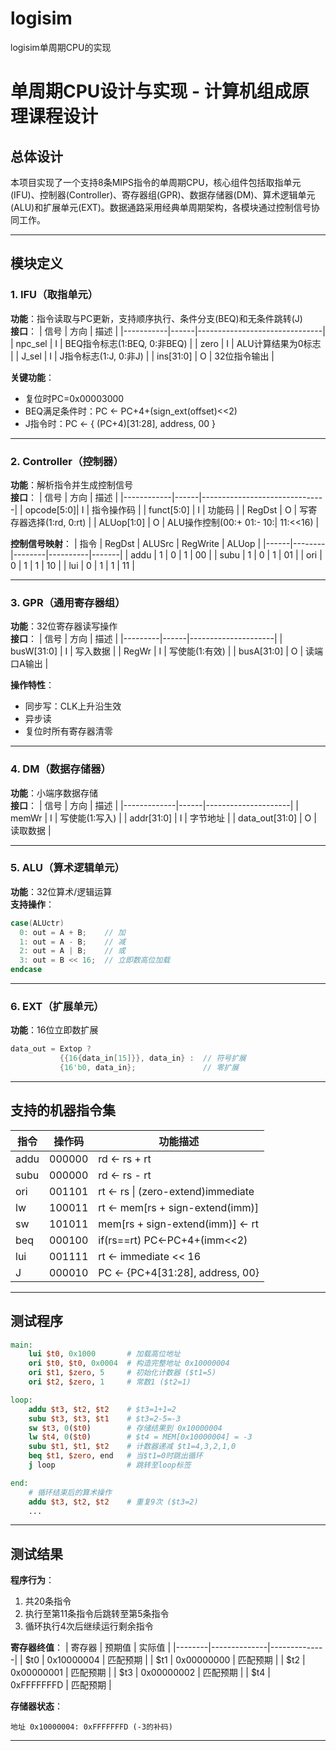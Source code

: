 # logisim
logisim单周期CPU的实现
# 单周期CPU设计与实现 - 计算机组成原理课程设计
## 总体设计
本项目实现了一个支持8条MIPS指令的单周期CPU，核心组件包括取指单元(IFU)、控制器(Controller)、寄存器组(GPR)、数据存储器(DM)、算术逻辑单元(ALU)和扩展单元(EXT)。数据通路采用经典单周期架构，各模块通过控制信号协同工作。

---

## 模块定义

### 1. IFU（取指单元）
**功能**：指令读取与PC更新，支持顺序执行、条件分支(BEQ)和无条件跳转(J)  
**接口**：
| 信号      | 方向 | 描述                          |
|-----------|------|-------------------------------|
| npc_sel   | I    | BEQ指令标志(1:BEQ, 0:非BEQ)   |
| zero      | I    | ALU计算结果为0标志            |
| J_sel     | I    | J指令标志(1:J, 0:非J)         |
| ins[31:0] | O    | 32位指令输出                  |

**关键功能**：
- 复位时PC=0x00003000
- BEQ满足条件时：PC ← PC+4+(sign_ext(offset)<<2)
- J指令时：PC ← { (PC+4)[31:28], address, 00 }

---

### 2. Controller（控制器）
**功能**：解析指令并生成控制信号  
**接口**：
| 信号       | 方向 | 描述                          |
|------------|------|-------------------------------|
| opcode[5:0]| I    | 指令操作码                    |
| funct[5:0] | I    | 功能码                        |
| RegDst     | O    | 写寄存器选择(1:rd, 0:rt)      |
| ALUop[1:0] | O    | ALU操作控制(00:+ 01:- 10:| 11:<<16) |

**控制信号映射**：
| 指令 | RegDst | ALUSrc | RegWrite | ALUop | 
|------|--------|--------|----------|-------|
| addu | 1      | 0      | 1        | 00    |
| subu | 1      | 0      | 1        | 01    |
| ori  | 0      | 1      | 1        | 10    |
| lui  | 0      | 1      | 1        | 11    |

---

### 3. GPR（通用寄存器组）
**功能**：32位寄存器读写操作  
**接口**：
| 信号    | 方向 | 描述                |
|---------|------|---------------------|
| busW[31:0] | I  | 写入数据            |
| RegWr      | I  | 写使能(1:有效)      |
| busA[31:0] | O  | 读端口A输出         |

**操作特性**：
- 同步写：CLK上升沿生效
- 异步读
- 复位时所有寄存器清零

---

### 4. DM（数据存储器）
**功能**：小端序数据存储  
**接口**：
| 信号        | 方向 | 描述                |
|-------------|------|---------------------|
| memWr       | I    | 写使能(1:写入)      |
| addr[31:0]  | I    | 字节地址            |
| data_out[31:0] | O  | 读取数据            |

---

### 5. ALU（算术逻辑单元）
**功能**：32位算术/逻辑运算  
**支持操作**：
```verilog
case(ALUctr)
  0: out = A + B;    // 加
  1: out = A - B;    // 减
  2: out = A | B;    // 或
  3: out = B << 16;  // 立即数高位加载
endcase
```

---

### 6. EXT（扩展单元）
**功能**：16位立即数扩展  
```verilog
data_out = Extop ? 
           {{16{data_in[15]}}, data_in} :  // 符号扩展
           {16'b0, data_in};               // 零扩展
```

---

## 支持的机器指令集
| 指令 | 操作码  | 功能描述                             |
|------|---------|--------------------------------------|
| addu | 000000  | rd ← rs + rt                         |
| subu | 000000  | rd ← rs - rt                         |
| ori  | 001101  | rt ← rs \| (zero-extend)immediate    |
| lw   | 100011  | rt ← mem[rs + sign-extend(imm)]      |
| sw   | 101011  | mem[rs + sign-extend(imm)] ← rt      |
| beq  | 000100  | if(rs==rt) PC←PC+4+(imm<<2)          |
| lui  | 001111  | rt ← immediate << 16                 |
| J    | 000010  | PC ← {PC+4[31:28], address, 00}      |

---

## 测试程序
```mips
main:
    lui $t0, 0x1000       # 加载高位地址
    ori $t0, $t0, 0x0004  # 构造完整地址 0x10000004
    ori $t1, $zero, 5     # 初始化计数器 ($t1=5)
    ori $t2, $zero, 1     # 常数1 ($t2=1)

loop:
    addu $t3, $t2, $t2    # $t3=1+1=2
    subu $t3, $t3, $t1    # $t3=2-5=-3
    sw $t3, 0($t0)        # 存储结果到 0x10000004
    lw $t4, 0($t0)        # $t4 = MEM[0x10000004] = -3
    subu $t1, $t1, $t2    # 计数器递减 $t1=4,3,2,1,0
    beq $t1, $zero, end   # 当$t1=0时跳出循环
    j loop                # 跳转至loop标签

end:
    # 循环结束后的算术操作
    addu $t3, $t2, $t2    # 重复9次 ($t3=2)
    ... 
```

---

## 测试结果
**程序行为**：
1. 共20条指令
2. 执行至第11条指令后跳转至第5条指令
3. 循环执行4次后继续运行剩余指令

**寄存器终值**：
| 寄存器 | 预期值       | 实际值       |
|--------|--------------|--------------|
| $t0    | 0x10000004   | 匹配预期     |
| $t1    | 0x00000000   | 匹配预期     |
| $t2    | 0x00000001   | 匹配预期     |
| $t3    | 0x00000002   | 匹配预期     |
| $t4    | 0xFFFFFFFD   | 匹配预期     |

**存储器状态**：
```
地址 0x10000004: 0xFFFFFFFD (-3的补码)
```


---

